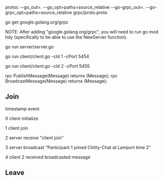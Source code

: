 protoc --go_out=. --go_opt=paths=source_relative --go-grpc_out=. --go-grpc_opt=paths=source_relative grpc/proto.proto

go get google.golang.org/grpc

NOTE: After adding "google.golang.org/grpc", you will need to run go mod tidy (specifically to be able to use the NewServer function).

go run server/server.go

go run client/client.go -cId 1 -cPort 5454

go run client/client.go -cId 2 -cPort 5455

rpc PublishMessage(Message) returns (Message);
  rpc BroadcastMessage(Message) returns (Message);



## Join

timestamp	event

0	client initialize

1	client join

2	server receive "client join"

3	server broadcast "Participant 1 joined Chitty-Chat at Lamport time 2"

4	client 2 received broadcasted message

## Leave